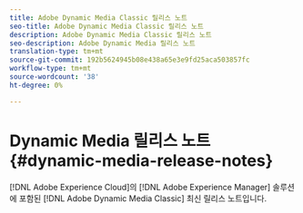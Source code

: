 ```yaml
---
title: Adobe Dynamic Media Classic 릴리스 노트
seo-title: Adobe Dynamic Media Classic 릴리스 노트
description: Adobe Dynamic Media Classic 릴리스 노트
seo-description: Adobe Dynamic Media 릴리스 노트
translation-type: tm+mt
source-git-commit: 192b5624945b08e438a65e3e9fd25aca503857fc
workflow-type: tm+mt
source-wordcount: '38'
ht-degree: 0%

---
```



# Dynamic Media 릴리스 노트{#dynamic-media-release-notes}

[!DNL Adobe Experience Cloud]의 [!DNL Adobe Experience Manager] 솔루션에 포함된 [!DNL Adobe Dynamic Media Classic] 최신 릴리스 노트입니다.